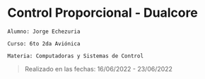 # Control Proporcional - Dualcore

```
Alumno: Jorge Echezuria

Curso: 6to 2da Aviónica

Materia: Computadoras y Sistemas de Control
```
>Realizado en las fechas: 16/06/2022 - 23/06/2022
